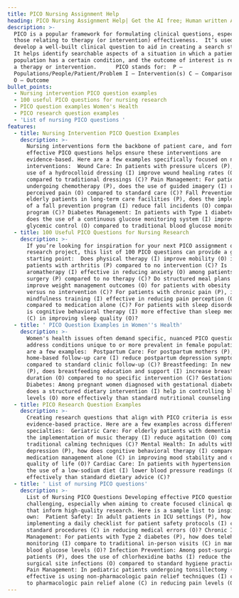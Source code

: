```yaml
---
title: PICO Nursing Assignment Help
heading: PICO Nursing Assignment Help| Get the AI free; Human written Assignments paper
description: >-
  PICO is a popular framework for formulating clinical questions, especially
  those relating to therapy (or intervention) effectiveness.  It’s used to
  develop a well-built clinical question to aid in creating a search strategy.
  It helps identify searchable aspects of a situation in which a patient or
  population has a certain condition, and the outcome of interest is related to
  a therapy or intervention.      PICO stands for:  P –
  Populations/People/Patient/Problem I – Intervention(s) C – Comparison (if any)
  O – Outcome
bullet_points:
  - Nursing intervention PICO question examples
  - 100 useful PICO questions for nursing research
  - PICO question examples Women's Health
  - PICO research question examples
  - 'List of nursing PICO questions '
features:
  - title: Nursing Intervention PICO Question Examples
    description: >-
      Nursing interventions form the backbone of patient care, and formulating
      effective PICO questions helps ensure these interventions are
      evidence-based. Here are a few examples specifically focused on nursing
      interventions:  Wound Care: In patients with pressure ulcers (P), does the
      use of a hydrocolloid dressing (I) improve wound healing rates (O)
      compared to traditional dressings (C)? Pain Management: For patients
      undergoing chemotherapy (P), does the use of guided imagery (I) reduce
      perceived pain (O) compared to standard care (C)? Fall Prevention: Among
      elderly patients in long-term care facilities (P), does the implementation
      of a fall prevention program (I) reduce fall incidents (O) compared to no
      program (C)? Diabetes Management: In patients with Type 1 diabetes (P),
      does the use of a continuous glucose monitoring system (I) improve
      glycemic control (O) compared to traditional blood glucose monitoring (C)?
  - title: 100 Useful PICO Questions for Nursing Research
    description: >-
      If you’re looking for inspiration for your next PICO assignment or
      research project, this list of 100 PICO questions can provide a great
      starting point:  Does physical therapy (I) improve mobility (O) in elderly
      patients with arthritis (P) compared to no intervention (C)? Is
      aromatherapy (I) effective in reducing anxiety (O) among patients awaiting
      surgery (P) compared to no therapy (C)? Do structured meal plans (I)
      improve weight management outcomes (O) for patients with obesity (P)
      versus no intervention (C)? For patients with chronic pain (P), is
      mindfulness training (I) effective in reducing pain perception (O)
      compared to medication alone (C)? For patients with sleep disorders (P),
      is cognitive behavioral therapy (I) more effective than sleep medications
      (C) in improving sleep quality (O)?
  - title: ' PICO Question Examples in Women''s Health'
    description: >-
      Women's health issues often demand specific, nuanced PICO questions to
      address conditions unique to or more prevalent in female populations. Here
      are a few examples:  Postpartum Care: For postpartum mothers (P), does
      home-based follow-up care (I) reduce postpartum depression symptoms (O)
      compared to standard clinic follow-up (C)? Breastfeeding: In new mothers
      (P), does breastfeeding education and support (I) increase breastfeeding
      duration (O) compared to no specific intervention (C)? Gestational
      Diabetes: Among pregnant women diagnosed with gestational diabetes (P),
      does a structured dietary intervention (I) help in controlling blood sugar
      levels (O) more effectively than standard nutritional counseling (C)?
  - title: PICO Research Question Examples
    description: >-
      Creating research questions that align with PICO criteria is essential in
      evidence-based practice. Here are a few examples across different nursing
      specialties:  Geriatric Care: For elderly patients with dementia (P), does
      the implementation of music therapy (I) reduce agitation (O) compared to
      traditional calming techniques (C)? Mental Health: In adults with
      depression (P), how does cognitive behavioral therapy (I) compare to
      medication management alone (C) in improving mood stability and overall
      quality of life (O)? Cardiac Care: In patients with hypertension (P), does
      the use of a low-sodium diet (I) lower blood pressure readings (O) more
      effectively than standard dietary advice (C)?
  - title: ' List of nursing PICO questions'
    description: >-
      List of Nursing PICO Questions Developing effective PICO questions can be
      challenging, especially when aiming to create focused clinical questions
      that inform high-quality research. Here is a sample list to inspire your
      own:  Patient Safety: In adult patients in ICU settings (P), how does
      implementing a daily checklist for patient safety protocols (I) compare to
      standard procedures (C) in reducing medical errors (O)? Chronic Illness
      Management: For patients with Type 2 diabetes (P), how does telehealth
      monitoring (I) compare to traditional in-person visits (C) in managing
      blood glucose levels (O)? Infection Prevention: Among post-surgical
      patients (P), does the use of chlorhexidine baths (I) reduce the rate of
      surgical site infections (O) compared to standard hygiene practices (C)?
      Pain Management: In pediatric patients undergoing tonsillectomy (P), how
      effective is using non-pharmacologic pain relief techniques (I) compared
      to pharmacologic pain relief alone (C) in reducing pain levels (O)?
---
```



